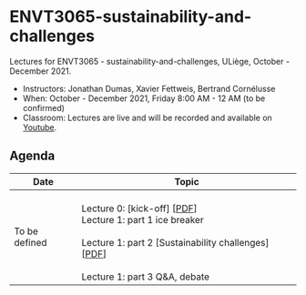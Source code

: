 # ENVT3065-sustainability-and-challenges

Lectures for ENVT3065 - sustainability-and-challenges, ULiège, October - December 2021.

- Instructors: Jonathan Dumas, Xavier Fettweis, Bertrand Cornélusse
- When: October - December 2021, Friday 8:00 AM - 12 AM (to be confirmed)
- Classroom: Lectures are live and will be recorded and available on [Youtube]().

## Agenda

| Date | Topic |
| --- | --- |
| To be defined | <br>Lecture 0: [kick-off] [[PDF](https://github.com/jonathandumas/ENVT3065-sustainability-and-challenges/blob/main/pdf/ENVT_kick_off.pdf)]<br> Lecture 1: part 1 ice breaker<br> <br> Lecture 1: part 2 [Sustainability challenges] [[PDF]()]<br> <br> Lecture 1: part 3 Q&A, debate<br>|
